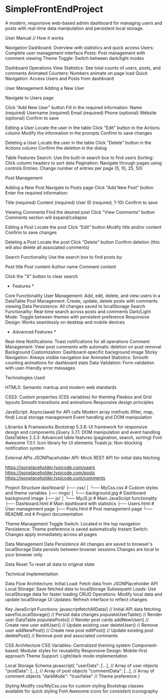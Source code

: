 # SimpleFrontEndProject
A modern, responsive web-based admin dashboard for managing users and posts with real-time data manipulation and persistent local storage.

User Manual // How it works

Navigation
Dashboard: Overview with statistics and quick access
Users: Complete user management interface
Posts: Post management with comment viewing
Theme Toggle: Switch between dark/light modes

Dashboard Operations
View Statistics: See total counts of users, posts, and comments
Animated Counters: Numbers animate on page load
Quick Navigation: Access Users and Posts from dashboard

User Management
Adding a New User

Navigate to Users page

Click "Add New User" button
Fill in the required information:
Name (required)
Username (required)
Email (required)
Phone (optional)
Website (optional)
Confirm to save

Editing a User
Locate the user in the table
Click "Edit" button in the Actions column
Modify the information in the prompts
Confirm to save changes

Deleting a User
Locate the user in the table
Click "Delete" button in the Actions column
Confirm the deletion in the dialog

Table Features
Search: Use the built-in search box to find users
Sorting: Click column headers to sort data
Pagination: Navigate through pages using controls
Entries: Change number of entries per page (5, 10, 25, 50)

Post Management

Adding a New Post
Navigate to Posts page
Click "Add New Post" button
Enter the required information:

Title (required)
Content (required)
User ID (required, 1-10)
Confirm to save

Viewing Comments
Find the desired post
Click "View Comments" button
Comments section will expand/collapse

Editing a Post
Locate the post
Click "Edit" button
Modify title and/or content
Confirm to save changes

Deleting a Post
Locate the post
Click "Delete" button
Confirm deletion (this will also delete all associated comments)

Search Functionality
Use the search box to find posts by:

Post title
Post content
Author name
Comment content

Click the "X" button to clear search

* Features * 

Core Functionality
User Management: Add, edit, delete, and view users in a DataTable
Post Management: Create, update, delete posts with comments viewing
Data Persistence: All changes saved to localStorage
Search Functionality: Real-time search across posts and comments
Dark/Light Mode: Toggle between themes with persistent preference
Responsive Design: Works seamlessly on desktop and mobile devices

* Advanced Features *

Real-time Notifications: Toast notifications for all operations
Comment Management: View post comments with automatic deletion on post removal
Background Customization: Dashboard-specific background image
Sticky Navigation: Always visible navigation bar
Animated Statistics: Smooth counting animations for dashboard stats
Data Validation: Form validation with user-friendly error messages

Technologies Used

HTML5: Semantic markup and modern web standards

CSS3:
Custom properties (CSS variables) for theming
Flexbox and Grid layouts
Smooth transitions and animations
Responsive design principles

JavaScript:
Async/await for API calls
Modern array methods (filter, map, find)
Local storage management
Event handling and DOM manipulation

Libraries & Frameworks
Bootstrap 5.3.8: UI framework for responsive design and components
jQuery 3.7.1: DOM manipulation and event handling
DataTables 2.3.3: Advanced table features (pagination, search, sorting)
Font Awesome 7.0.1: Icon library for UI elements
Toastr.js: Non-blocking notification system

External APIs
JSONPlaceholder API: Mock REST API for initial data fetching

https://jsonplaceholder.typicode.com/users
https://jsonplaceholder.typicode.com/posts
https://jsonplaceholder.typicode.com/comments

Project Structure
dashboard/
├── css/
│   └── MyCss.css              # Custom styles and theme variables
├── imgs/
│   └── background.jpg         # Dashboard background image
├── js/
│   └── MyJS.js               # Main JavaScript functionality
├── Dashboard.html            # Main dashboard with statistics
├── Users.html               # User management page
├── Posts.html               # Post management page
└── README.md               # Project documentation

Theme Management
Toggle Switch: Located in the top navigation
Persistence: Theme preference is saved automatically
Instant Switch: Changes apply immediately across all pages

Data Management
Data Persistence
All changes are saved to browser's localStorage
Data persists between browser sessions
Changes are local to your browser only

Data Reset
To reset all data to original state

Technical Implementation

Data Flow Architecture:
Initial Load: Fetch data from JSONPlaceholder API
Local Storage: Save fetched data to localStorage
Subsequent Loads: Use localStorage data for faster loading
CRUD Operations: Modify local data and update localStorage
UI Updates: Refresh interface to reflect changes

Key JavaScript Functions:
javascriptfetchAllData()        // Initial API data fetching
saveToLocalStorage()  // Persist data changes
populateUserTable()   // Render user DataTable
populatePosts()       // Render post cards
addNewUser()         // Create new user
editUser()           // Update existing user
deleteUser()         // Remove user
addNewPost()         // Create new post
editPost()           // Update existing post
deletePost()         // Remove post and associated comments

CSS Architecture
CSS Variables: Centralized theming system
Component-based: Modular styles for reusability
Responsive Design: Mobile-first approach
Theme Support: Light/dark mode implementation

Local Storage Schema
javascript{
  "userData": [...],      // Array of user objects
  "postData": [...],      // Array of post objects
  "commentData": [...],   // Array of comment objects
  "darkMode": "true/false" // Theme preference
}

Styling
Modify css/MyCss.css for custom styling
Bootstrap classes available for quick styling
Font Awesome icons for consistent iconography
